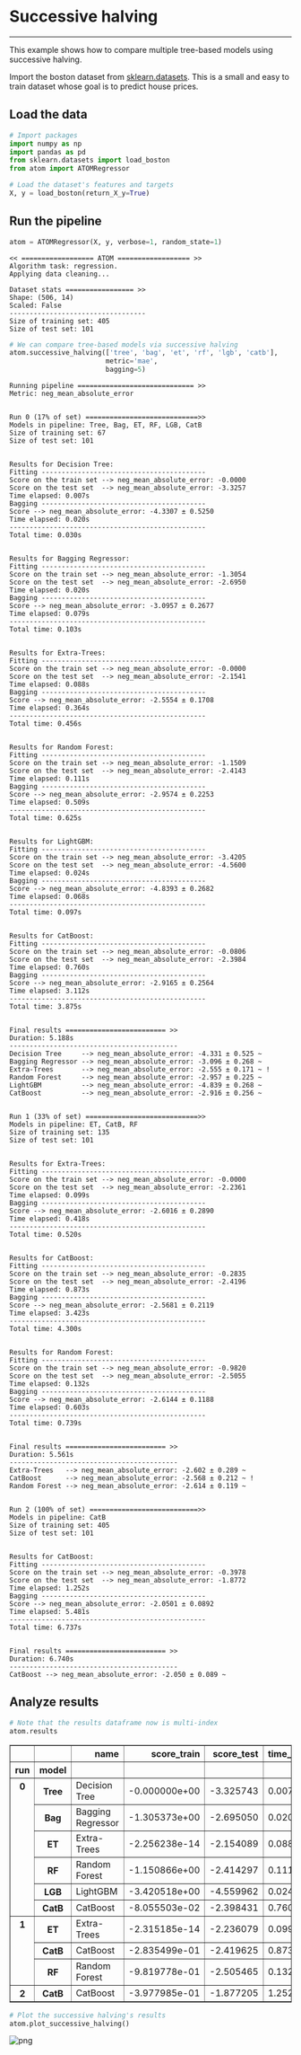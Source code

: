 # Successive halving
---------------------------------

This example shows how to compare multiple tree-based models using successive halving.

Import the boston dataset from [sklearn.datasets](https://scikit-learn.org/stable/datasets/index.html#boston-dataset).
 This is a small and easy to train dataset whose goal is to predict house prices.

## Load the data


```python
# Import packages
import numpy as np
import pandas as pd
from sklearn.datasets import load_boston
from atom import ATOMRegressor
```


```python
# Load the dataset's features and targets
X, y = load_boston(return_X_y=True)
```

## Run the pipeline


```python
atom = ATOMRegressor(X, y, verbose=1, random_state=1)
```

    << ================== ATOM ================== >>
    Algorithm task: regression.
    Applying data cleaning...
    
    Dataset stats ================= >>
    Shape: (506, 14)
    Scaled: False
    ----------------------------------
    Size of training set: 405
    Size of test set: 101
    
    


```python
# We can compare tree-based models via successive halving
atom.successive_halving(['tree', 'bag', 'et', 'rf', 'lgb', 'catb'],
                        metric='mae',
                        bagging=5)
```

    
    Running pipeline ============================= >>
    Metric: neg_mean_absolute_error
    
    
    Run 0 (17% of set) ============================>>
    Models in pipeline: Tree, Bag, ET, RF, LGB, CatB
    Size of training set: 67
    Size of test set: 101
    
    
    Results for Decision Tree:         
    Fitting -----------------------------------------
    Score on the train set --> neg_mean_absolute_error: -0.0000
    Score on the test set  --> neg_mean_absolute_error: -3.3257
    Time elapsed: 0.007s
    Bagging -----------------------------------------
    Score --> neg_mean_absolute_error: -4.3307 ± 0.5250
    Time elapsed: 0.020s
    -------------------------------------------------
    Total time: 0.030s
    
    
    Results for Bagging Regressor:         
    Fitting -----------------------------------------
    Score on the train set --> neg_mean_absolute_error: -1.3054
    Score on the test set  --> neg_mean_absolute_error: -2.6950
    Time elapsed: 0.020s
    Bagging -----------------------------------------
    Score --> neg_mean_absolute_error: -3.0957 ± 0.2677
    Time elapsed: 0.079s
    -------------------------------------------------
    Total time: 0.103s
    
    
    Results for Extra-Trees:         
    Fitting -----------------------------------------
    Score on the train set --> neg_mean_absolute_error: -0.0000
    Score on the test set  --> neg_mean_absolute_error: -2.1541
    Time elapsed: 0.088s
    Bagging -----------------------------------------
    Score --> neg_mean_absolute_error: -2.5554 ± 0.1708
    Time elapsed: 0.364s
    -------------------------------------------------
    Total time: 0.456s
    
    
    Results for Random Forest:         
    Fitting -----------------------------------------
    Score on the train set --> neg_mean_absolute_error: -1.1509
    Score on the test set  --> neg_mean_absolute_error: -2.4143
    Time elapsed: 0.111s
    Bagging -----------------------------------------
    Score --> neg_mean_absolute_error: -2.9574 ± 0.2253
    Time elapsed: 0.509s
    -------------------------------------------------
    Total time: 0.625s
    
    
    Results for LightGBM:         
    Fitting -----------------------------------------
    Score on the train set --> neg_mean_absolute_error: -3.4205
    Score on the test set  --> neg_mean_absolute_error: -4.5600
    Time elapsed: 0.024s
    Bagging -----------------------------------------
    Score --> neg_mean_absolute_error: -4.8393 ± 0.2682
    Time elapsed: 0.068s
    -------------------------------------------------
    Total time: 0.097s
    
    
    Results for CatBoost:         
    Fitting -----------------------------------------
    Score on the train set --> neg_mean_absolute_error: -0.0806
    Score on the test set  --> neg_mean_absolute_error: -2.3984
    Time elapsed: 0.760s
    Bagging -----------------------------------------
    Score --> neg_mean_absolute_error: -2.9165 ± 0.2564
    Time elapsed: 3.112s
    -------------------------------------------------
    Total time: 3.875s
    
    
    Final results ========================= >>
    Duration: 5.188s
    ------------------------------------------
    Decision Tree     --> neg_mean_absolute_error: -4.331 ± 0.525 ~
    Bagging Regressor --> neg_mean_absolute_error: -3.096 ± 0.268 ~
    Extra-Trees       --> neg_mean_absolute_error: -2.555 ± 0.171 ~ !
    Random Forest     --> neg_mean_absolute_error: -2.957 ± 0.225 ~
    LightGBM          --> neg_mean_absolute_error: -4.839 ± 0.268 ~
    CatBoost          --> neg_mean_absolute_error: -2.916 ± 0.256 ~
    
    
    Run 1 (33% of set) ============================>>
    Models in pipeline: ET, CatB, RF
    Size of training set: 135
    Size of test set: 101
    
    
    Results for Extra-Trees:         
    Fitting -----------------------------------------
    Score on the train set --> neg_mean_absolute_error: -0.0000
    Score on the test set  --> neg_mean_absolute_error: -2.2361
    Time elapsed: 0.099s
    Bagging -----------------------------------------
    Score --> neg_mean_absolute_error: -2.6016 ± 0.2890
    Time elapsed: 0.418s
    -------------------------------------------------
    Total time: 0.520s
    
    
    Results for CatBoost:         
    Fitting -----------------------------------------
    Score on the train set --> neg_mean_absolute_error: -0.2835
    Score on the test set  --> neg_mean_absolute_error: -2.4196
    Time elapsed: 0.873s
    Bagging -----------------------------------------
    Score --> neg_mean_absolute_error: -2.5681 ± 0.2119
    Time elapsed: 3.423s
    -------------------------------------------------
    Total time: 4.300s
    
    
    Results for Random Forest:         
    Fitting -----------------------------------------
    Score on the train set --> neg_mean_absolute_error: -0.9820
    Score on the test set  --> neg_mean_absolute_error: -2.5055
    Time elapsed: 0.132s
    Bagging -----------------------------------------
    Score --> neg_mean_absolute_error: -2.6144 ± 0.1188
    Time elapsed: 0.603s
    -------------------------------------------------
    Total time: 0.739s
    
    
    Final results ========================= >>
    Duration: 5.561s
    ------------------------------------------
    Extra-Trees   --> neg_mean_absolute_error: -2.602 ± 0.289 ~
    CatBoost      --> neg_mean_absolute_error: -2.568 ± 0.212 ~ !
    Random Forest --> neg_mean_absolute_error: -2.614 ± 0.119 ~
    
    
    Run 2 (100% of set) ===========================>>
    Models in pipeline: CatB
    Size of training set: 405
    Size of test set: 101
    
    
    Results for CatBoost:         
    Fitting -----------------------------------------
    Score on the train set --> neg_mean_absolute_error: -0.3978
    Score on the test set  --> neg_mean_absolute_error: -1.8772
    Time elapsed: 1.252s
    Bagging -----------------------------------------
    Score --> neg_mean_absolute_error: -2.0501 ± 0.0892
    Time elapsed: 5.481s
    -------------------------------------------------
    Total time: 6.737s
    
    
    Final results ========================= >>
    Duration: 6.740s
    ------------------------------------------
    CatBoost --> neg_mean_absolute_error: -2.050 ± 0.089 ~
    

## Analyze results


```python
# Note that the results dataframe now is multi-index
atom.results
```




<div>
<style scoped>
    .dataframe tbody tr th:only-of-type {
        vertical-align: middle;
    }

    .dataframe tbody tr th {
        vertical-align: top;
    }

    .dataframe thead th {
        text-align: right;
    }
</style>
<table border="1" class="dataframe">
  <thead>
    <tr style="text-align: right;">
      <th></th>
      <th></th>
      <th>name</th>
      <th>score_train</th>
      <th>score_test</th>
      <th>time_fit</th>
      <th>mean_bagging</th>
      <th>std_bagging</th>
      <th>time_bagging</th>
      <th>time</th>
    </tr>
    <tr>
      <th>run</th>
      <th>model</th>
      <th></th>
      <th></th>
      <th></th>
      <th></th>
      <th></th>
      <th></th>
      <th></th>
      <th></th>
    </tr>
  </thead>
  <tbody>
    <tr>
      <th rowspan="6" valign="top">0</th>
      <th>Tree</th>
      <td>Decision Tree</td>
      <td>-0.000000e+00</td>
      <td>-3.325743</td>
      <td>0.007s</td>
      <td>-4.330693</td>
      <td>0.525026</td>
      <td>0.020s</td>
      <td>0.030s</td>
    </tr>
    <tr>
      <th>Bag</th>
      <td>Bagging Regressor</td>
      <td>-1.305373e+00</td>
      <td>-2.695050</td>
      <td>0.020s</td>
      <td>-3.095663</td>
      <td>0.267668</td>
      <td>0.079s</td>
      <td>0.103s</td>
    </tr>
    <tr>
      <th>ET</th>
      <td>Extra-Trees</td>
      <td>-2.256238e-14</td>
      <td>-2.154089</td>
      <td>0.088s</td>
      <td>-2.555434</td>
      <td>0.170823</td>
      <td>0.364s</td>
      <td>0.456s</td>
    </tr>
    <tr>
      <th>RF</th>
      <td>Random Forest</td>
      <td>-1.150866e+00</td>
      <td>-2.414297</td>
      <td>0.111s</td>
      <td>-2.957400</td>
      <td>0.225311</td>
      <td>0.509s</td>
      <td>0.625s</td>
    </tr>
    <tr>
      <th>LGB</th>
      <td>LightGBM</td>
      <td>-3.420518e+00</td>
      <td>-4.559962</td>
      <td>0.024s</td>
      <td>-4.839315</td>
      <td>0.268167</td>
      <td>0.068s</td>
      <td>0.097s</td>
    </tr>
    <tr>
      <th>CatB</th>
      <td>CatBoost</td>
      <td>-8.055503e-02</td>
      <td>-2.398431</td>
      <td>0.760s</td>
      <td>-2.916470</td>
      <td>0.256428</td>
      <td>3.112s</td>
      <td>3.875s</td>
    </tr>
    <tr>
      <th rowspan="3" valign="top">1</th>
      <th>ET</th>
      <td>Extra-Trees</td>
      <td>-2.315185e-14</td>
      <td>-2.236079</td>
      <td>0.099s</td>
      <td>-2.601648</td>
      <td>0.289034</td>
      <td>0.418s</td>
      <td>0.520s</td>
    </tr>
    <tr>
      <th>CatB</th>
      <td>CatBoost</td>
      <td>-2.835499e-01</td>
      <td>-2.419625</td>
      <td>0.873s</td>
      <td>-2.568085</td>
      <td>0.211868</td>
      <td>3.423s</td>
      <td>4.300s</td>
    </tr>
    <tr>
      <th>RF</th>
      <td>Random Forest</td>
      <td>-9.819778e-01</td>
      <td>-2.505465</td>
      <td>0.132s</td>
      <td>-2.614416</td>
      <td>0.118758</td>
      <td>0.603s</td>
      <td>0.739s</td>
    </tr>
    <tr>
      <th>2</th>
      <th>CatB</th>
      <td>CatBoost</td>
      <td>-3.977985e-01</td>
      <td>-1.877205</td>
      <td>1.252s</td>
      <td>-2.050118</td>
      <td>0.089185</td>
      <td>5.481s</td>
      <td>6.737s</td>
    </tr>
  </tbody>
</table>
</div>




```python
# Plot the successive halving's results
atom.plot_successive_halving()
```


![png](output_9_0.png)

